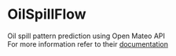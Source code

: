 # OilSpillFlow
Oil spill pattern prediction using Open Mateo API\
For more information refer to their [documentation](https://open-meteo.com/en/docs)
